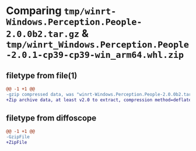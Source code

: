 # Comparing `tmp/winrt-Windows.Perception.People-2.0.0b2.tar.gz` & `tmp/winrt_Windows.Perception.People-2.0.1-cp39-cp39-win_arm64.whl.zip`

## filetype from file(1)

```diff
@@ -1 +1 @@
-gzip compressed data, was "winrt-Windows.Perception.People-2.0.0b2.tar", last modified: Sat Dec  2 18:24:27 2023, max compression
+Zip archive data, at least v2.0 to extract, compression method=deflate
```

## filetype from diffoscope

```diff
@@ -1 +1 @@
-GzipFile
+ZipFile
```

